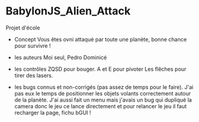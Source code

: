 # BabylonJS_Alien_Attack
Projet d'école

- Concept
	Vous êtes ovni attaqué par toute une planète, bonne chance pour survivre !

- les auteurs
	Moi seul, Pedro Dominicé

- les contrôles
	ZQSD pour bouger.
	A et E pour pivoter
	Les flêches pour tirer des lasers.

- les bugs connus et non-corrigés (pas assez de temps pour le faire).
	J'ai pas eux le temps de positionner les objets volants correctement autour de la planète.
	J'ai aussi fait un menu mais j'avais un bug qui dupliqué la camera donc le jeu ce lance directement et pour relancer le jeu il faut recharger la page, fichu bGUI !
